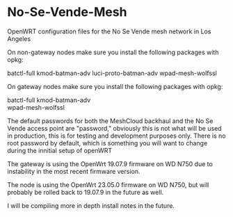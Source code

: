 # No-Se-Vende-Mesh
OpenWRT configuration files for the No Se Vende mesh network in Los Angeles

On non-gateway nodes make sure you install the following packages with opkg:

batctl-full 
kmod-batman-adv 
luci-proto-batman-adv 
wpad-mesh-wolfssl

On gateway nodes make sure you install the following packages with opkg:

batctl-full 
kmod-batman-adv  
wpad-mesh-wolfssl


The default passwords for both the MeshCloud backhaul and the No Se Vende access point are "password," obviously this is not what will be used in production, this is for testing and development purposes only.  There is no root password by default, which is something you will want to change during the innitial setup of openWRT

The gateway is using the OpenWrt 19.07.9 firmware on WD N750 due to instability in the most recent firmware version.

The node is using the OpenWrt 23.05.0 firmware on WD N750, but will probably be rolled back to 19.07.9 in the future as well.

I will be compiling more in depth install notes in the future.
